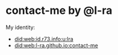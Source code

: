 # contact-me by @l-ra

My identity: 
* [did:web:id.r73.info:u:lra](https://id.r73.info/u/lra/did.json)
* [did:web:l-ra.github.io:contact-me](https://l-ra.github.io/contact-me/did.json)

